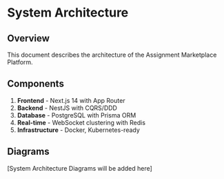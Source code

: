 # System Architecture

## Overview
This document describes the architecture of the Assignment Marketplace Platform.

## Components
1. **Frontend** - Next.js 14 with App Router
2. **Backend** - NestJS with CQRS/DDD
3. **Database** - PostgreSQL with Prisma ORM
4. **Real-time** - WebSocket clustering with Redis
5. **Infrastructure** - Docker, Kubernetes-ready

## Diagrams
[System Architecture Diagrams will be added here]

